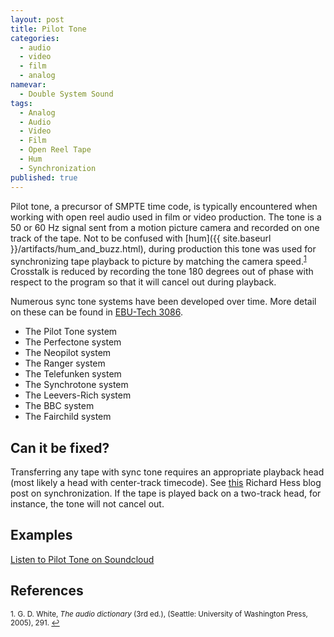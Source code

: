 ```yaml
---
layout: post
title: Pilot Tone
categories:
  - audio
  - video 
  - film 
  - analog
namevar:
  - Double System Sound
tags:
  - Analog
  - Audio
  - Video
  - Film
  - Open Reel Tape
  - Hum
  - Synchronization
published: true
---
```


Pilot tone, a precursor of SMPTE time code, is typically encountered when working with open reel audio used in film or video production. The tone is a 50 or 60 Hz signal sent from a motion picture camera and recorded on one track of the tape. Not to be confused with [hum]({{ site.baseurl }}/artifacts/hum_and_buzz.html), during production this tone was used for synchronizing tape playback to picture by matching the camera speed.<sup><a href="#fn1" id="ref1">1</a></sup> Crosstalk is reduced by recording the tone 180 degrees out of phase with respect to the program so that it will cancel out during playback.  

Numerous sync tone systems have been developed over time. More detail on these can be found in [EBU-Tech 3086](http://tech.ebu.ch/docs/tech/tech3095.pdf).

* The Pilot Tone system
* The Perfectone system
* The Neopilot system
* The Ranger system
* The Telefunken system
* The Synchrotone system
* The Leevers-Rich system
* The BBC system
* The Fairchild system

## Can it be fixed?

Transferring any tape with sync tone requires an appropriate playback head (most likely a head with center-track timecode). See [this](http://richardhess.com/notes/formats/magnetic-media/magnetic-tapes/analog-audio/synchronization/) Richard Hess blog post on synchronization. If the tape is played back on a two-track head, for instance, the tone will not cancel out.

## Examples

[Listen to Pilot Tone on Soundcloud](https://soundcloud.com/av_artifact_atlas/pilot-tone)

## References

<sup id="fn1">1. G. D. White, _The audio dictionary_ (3rd ed.), (Seattle: University of Washington Press, 2005), 291. <a href="#ref1" title="Jump back to footnote 1 in the text.">↩</a></sup>
